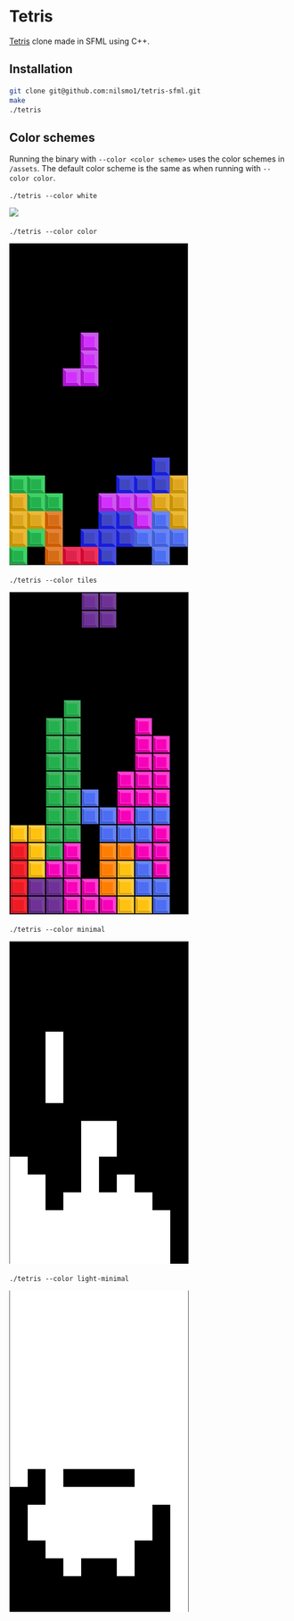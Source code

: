 # Tetris
[Tetris](https://en.wikipedia.org/wiki/Tetris) clone made in SFML using C++.

## Installation
```bash
git clone git@github.com:nilsmo1/tetris-sfml.git
make
./tetris
```

## Color schemes
Running the binary with `--color <color scheme>` uses the color schemes in `/assets`. The default color scheme is the same as when running with `--color color`.

`./tetris --color white`

![](assets/white-preview.png)

`./tetris --color color`

![](assets/previews/color-preview.png)

`./tetris --color tiles`

![](assets/previews/tiles-minimal-preview.png)

`./tetris --color minimal`

![](assets/previews/minimal-preview.png)

`./tetris --color light-minimal`

![](assets/previews/light-minimal-preview.png)
